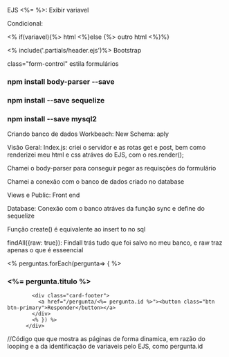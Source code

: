 EJS 
<%= %>: Exibir variavel

Condicional:

<% if(variavel){%>
  html
<%}else {%>
  outro html
<%}%}

<% include('.partials/header.ejs')%>
Bootstrap 

class="form-control" estila formulários

### npm install body-parser --save

### npm install --save sequelize

### npm install --save mysql2

Criando banco de dados Workbeach:
New Schema: aply

Visão Geral:
Index.js: criei o servidor e as rotas get e post, bem como renderizei meu html e css atráves do EJS, com o res.render();

Chamei o body-parser para conseguir pegar as requisções do formulário

Chamei a conexão com o banco de dados criado no database

Views e Public: Front end

Database: Conexão com o banco atráves da função sync e define do sequelize

Função create() é equivalente ao insert to no sql

findAll({raw: true}): Findall trás tudo que foi salvo no meu banco, e raw traz apenas o que é esseencial

 <% perguntas.forEach(pergunta=> { %>
          <br>
          <div class="card">
            <div class="card-body">
              <h3>
                <%= pergunta.titulo %>
              </h3>
            </div>

            <div class="card-footer">
              <a href="/pergunta/<%= pergunta.id %>"><button class="btn btn-primary">Responder</button></a>
            </div>
            <% }) %>
          </div>
//Código que que mostra as páginas de forma dinamica, em razão do looping e a da identificação de variaveis pelo EJS, como pergunta.id


